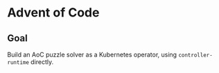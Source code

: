 # Advent of Code

## Goal

Build an AoC puzzle solver as a Kubernetes operator, using `controller-runtime` directly.
